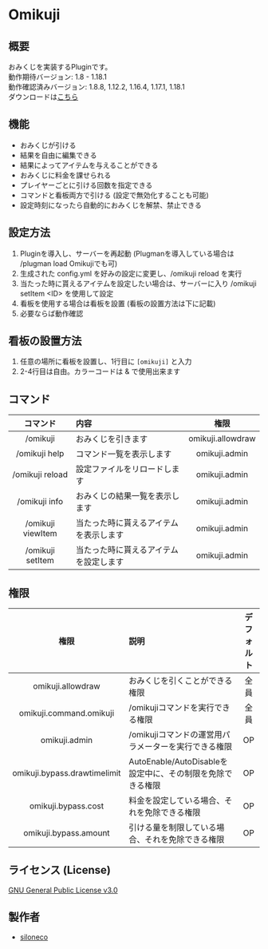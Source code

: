 # Omikuji
## 概要
おみくじを実装するPluginです。  
動作期待バージョン: 1.8 - 1.18.1  
動作確認済みバージョン: 1.8.8, 1.12.2, 1.16.4, 1.17.1, 1.18.1  
ダウンロードは[こちら](https://github.com/siloneco/Omikuji/releases/latest)
## 機能
* おみくじが引ける
* 結果を自由に編集できる
* 結果によってアイテムを与えることができる
* おみくじに料金を課せられる
* プレイヤーごとに引ける回数を指定できる
* コマンドと看板両方で引ける (設定で無効化することも可能)
* 設定時刻になったら自動的におみくじを解禁、禁止できる

## 設定方法
1. Pluginを導入し、サーバーを再起動 (Plugmanを導入している場合は /plugman load Omikujiでも可)
2. 生成された config.yml を好みの設定に変更し、/omikuji reload を実行
3. 当たった時に貰えるアイテムを設定したい場合は、サーバーに入り /omikuji setItem \<ID> を使用して設定
4. 看板を使用する場合は看板を設置 (看板の設置方法は下に記載)
5. 必要ならば動作確認

## 看板の設置方法
1. 任意の場所に看板を設置し、1行目に ``[omikuji]`` と入力
2. 2-4行目は自由。カラーコードは & で使用出来ます


## コマンド
|        コマンド        | 内容                                   |       権限        |
| :--------------------: | :------------------------------------- | :---------------: |
|        /omikuji        | おみくじを引きます                     | omikuji.allowdraw |
|     /omikuji help      | コマンド一覧を表示します               |   omikuji.admin   |
|    /omikuji reload     | 設定ファイルをリロードします           |   omikuji.admin   |
|     /omikuji info      | おみくじの結果一覧を表示します         |   omikuji.admin   |
| /omikuji viewItem <ID> | 当たった時に貰えるアイテムを表示します |   omikuji.admin   |
| /omikuji setItem <ID>  | 当たった時に貰えるアイテムを設定します |   omikuji.admin   |

## 権限
|             権限             | 説明                                                       | デフォルト |
| :--------------------------: | :--------------------------------------------------------- | :--------: |
|      omikuji.allowdraw       | おみくじを引くことができる権限                             |    全員    |
|   omikuji.command.omikuji    | /omikujiコマンドを実行できる権限                           |    全員    |
|        omikuji.admin         | /omikujiコマンドの運営用パラメーターを実行できる権限       |     OP     |
| omikuji.bypass.drawtimelimit | AutoEnable/AutoDisableを設定中に、その制限を免除できる権限 |     OP     |
|     omikuji.bypass.cost      | 料金を設定している場合、それを免除できる権限               |     OP     |
|    omikuji.bypass.amount     | 引ける量を制限している場合、それを免除できる権限           |     OP     |

## ライセンス (License)
[GNU General Public License v3.0](LICENSE)

## 製作者
* [siloneco](https://github.com/siloneco)
